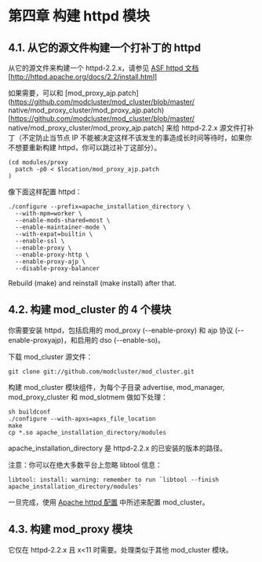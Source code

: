 # 第四章 构建 httpd 模块

## 4.1. 从它的源文件构建一个打补丁的 httpd

从它的源文件来构建一个 httpd-2.2.x，请参见 [ASF httpd 文档](http://httpd.apache.org/docs/2.2/install.html) [http://httpd.apache.org/docs/2.2/install.html]

如果需要，可以和 [mod_proxy_ajp.patch](https://github.com/modcluster/mod_cluster/blob/master/ native/mod_proxy_cluster/mod_proxy_ajp.patch) [https://github.com/modcluster/mod_cluster/blob/master/
native/mod_proxy_cluster/mod_proxy_ajp.patch] 来给 httpd-2.2.x 源文件打补丁（不定防止当节点 IP 不能被决定这样不该发生的事造成长时间等待时，如果你不想要重新构建 httpd，你可以跳过补丁这部分）。

```
(cd modules/proxy
  patch -p0 < $location/mod_proxy_ajp.patch
)
```

像下面这样配置 httpd：

```
./configure --prefix=apache_installation_directory \
  --with-mpm=worker \
  --enable-mods-shared=most \
  --enable-maintainer-mode \
  --with-expat=builtin \
  --enable-ssl \
  --enable-proxy \
  --enable-proxy-http \
  --enable-proxy-ajp \
  --disable-proxy-balancer
```

Rebuild (make) and reinstall (make install) after that.

## 4.2. 构建 mod_cluster 的 4 个模块

你需要安装 httpd，包括启用的 mod_proxy (--enable-proxy) 和 ajp 协议 (--enable-proxyajp)，和启用的 dso (--enable-so)。

下载 mod_cluster 源文件：

```
git clone git://github.com/modcluster/mod_cluster.git
```

构建 mod_cluster 模块组件，为每个子目录 advertise, mod_manager, mod_proxy_cluster 和 mod_slotmem 做如下处理：

```
sh buildconf
./configure --with-apxs=apxs_file_location
make
cp *.so apache_installation_directory/modules
```

apache_installation_directory 是 httpd-2.2.x 的已安装的版本的路径。

注意：你可以在绝大多数平台上忽略 libtool 信息：

```
libtool: install: warning: remember to run `libtool --finish apache_installation_directory/modules'
```

一旦完成，使用 [Apache httpd 配置](chapter3.md) 中所述来配置 mod_cluster。

## 4.3. 构建 mod_proxy 模块

它仅在 httpd-2.2.x 且 x<11 时需要。处理类似于其他 mod_cluster 模块。
